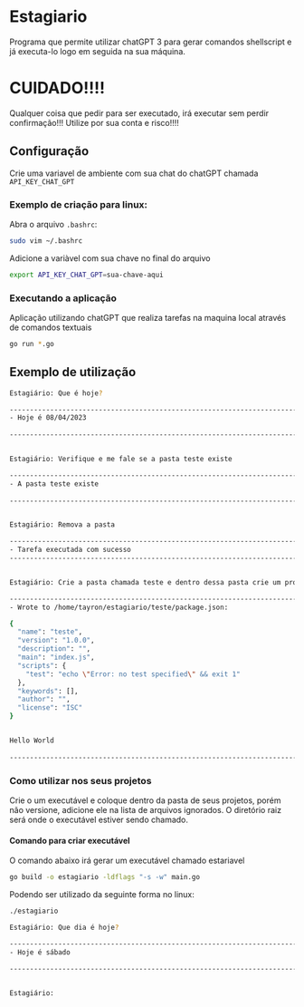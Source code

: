 # Estagiario
Programa que permite utilizar chatGPT 3 para gerar comandos shellscript e já executa-lo logo em seguida na sua máquina.

# CUIDADO!!!!
Qualquer coisa que pedir para ser executado, irá executar sem perdir confirmação!!!
Utilize por sua conta e risco!!!!
## Configuração
Crie uma variavel de ambiente com sua chat do chatGPT chamada ```API_KEY_CHAT_GPT```

### Exemplo de criação para linux:
Abra o arquivo ```.bashrc```:
```sh
sudo vim ~/.bashrc
```
Adicione a variàvel com sua chave no final do arquivo
```sh
export API_KEY_CHAT_GPT=sua-chave-aqui
```

### Executando a aplicação
Aplicação utilizando chatGPT que realiza tarefas na maquina local através de comandos textuais

```sh
go run *.go
```

## Exemplo de utilização
```sh
Estagiário: Que é hoje?

-----------------------------------------------------------------------
- Hoje é 08/04/2023
 
-----------------------------------------------------------------------


Estagiário: Verifique e me fale se a pasta teste existe

-----------------------------------------------------------------------
- A pasta teste existe
 
-----------------------------------------------------------------------


Estagiário: Remova a pasta

-----------------------------------------------------------------------
- Tarefa executada com sucesso
-----------------------------------------------------------------------


Estagiário: Crie a pasta chamada teste e dentro dessa pasta crie um projeto em nodejs utilizando gerenciador de pacotes npm cuja nome do projeto será teste. Dentro crie um arquivo chamado index.js com uma função que imprima a frase Hello World usando console.log

-----------------------------------------------------------------------
- Wrote to /home/tayron/estagiario/teste/package.json:

{
  "name": "teste",
  "version": "1.0.0",
  "description": "",
  "main": "index.js",
  "scripts": {
    "test": "echo \"Error: no test specified\" && exit 1"
  },
  "keywords": [],
  "author": "",
  "license": "ISC"
}


Hello World
 
-----------------------------------------------------------------------
```

### Como utilizar nos seus projetos
Crie o um executável e coloque dentro da pasta de seus projetos, porém não versione, adicione ele na lista de arquivos ignorados.
O diretório raiz será onde o executável estiver sendo chamado.

#### Comando para criar executável
O comando abaixo irá gerar um executável chamado estariavel
```sh
go build -o estagiario -ldflags "-s -w" main.go
```

Podendo ser utilizado da seguinte forma no linux:
```sh
./estagiario 

Estagiário: Que dia é hoje?

-----------------------------------------------------------------------
- Hoje é sábado
 
-----------------------------------------------------------------------


Estagiário:
```